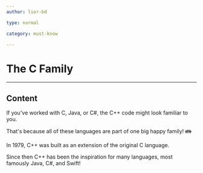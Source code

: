 ```yaml
---
author: lior-bd

type: normal

category: must-know

---
```


# The C Family

---

## Content

If you've worked with C, Java, or C#, the C++ code might look familiar to you.

That's because all of these languages are part of one big happy family! 👪

In 1979, C++ was built as an extension of the original C language.

Since then C++ has been the inspiration for many languages, most famously Java, C#, and Swift!